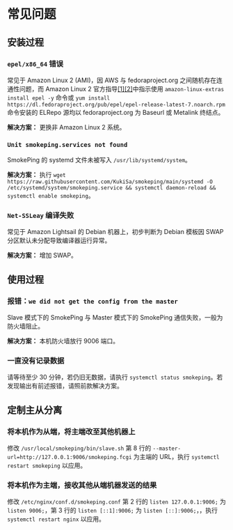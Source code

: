 # 常见问题
## 安装过程
### `epel/x86_64` 错误
常见于 Amazon Linux 2 (AMI)，因 AWS 与 fedoraproject.org 之间随机存在连通性问题，而 Amazon Linux 2 官方指导[\[1\]](https://aws.amazon.com/cn/premiumsupport/knowledge-center/ec2-enable-epel)[\[2\]](https://docs.aws.amazon.com/AWSEC2/latest/UserGuide/add-repositories.html)中指示使用 `amazon-linux-extras install epel -y` 命令或 `yum install https://dl.fedoraproject.org/pub/epel/epel-release-latest-7.noarch.rpm` 命令安装的 ELRepo 源均以 fedoraproject.org 为 Baseurl 或 Metalink 终结点。

**解决方案：** 更换非 Amazon Linux 2 系统。

### `Unit smokeping.services not found`
SmokePing 的 systemd 文件未被写入 `/usr/lib/systemd/system`。

**解决方案：** 执行 `wget https://raw.githubusercontent.com/KukiSa/smokeping/main/systemd -O /etc/systemd/system/smokeping.service && systemctl daemon-reload && systemctl enable smokeping`。

### `Net-SSLeay` 编译失败
常见于 Amazon Lightsail 的 Debian 机器上，初步判断为 Debian 模板因 SWAP 分区默认未分配导致编译器运行异常。

**解决方案：** 增加 SWAP。

## 使用过程
### 报错：`we did not get the config from the master`
Slave 模式下的 SmokePing 与 Master 模式下的 SmokePing 通信失败，一般为防火墙阻止。

**解决方案：** 本机防火墙放行 9006 端口。

### 一直没有记录数据
请等待至少 30 分钟，若仍旧无数据，请执行 `systemctl status smokeping`。若发现输出有前述报错，请照前款解决方案。

## 定制主从分离
### 将本机作为从端，将主端改至其他机器上
修改 `/usr/local/smokeping/bin/slave.sh` 第 8 行的 `--master-url=http://127.0.0.1:9006/smokeping.fcgi` 为主端的 URL，执行 `systemctl restart smokeping` 以应用。

### 将本机作为主端，接收其他从端机器发送的结果
修改 `/etc/nginx/conf.d/smokeping.conf` 第 2 行的 `listen 127.0.0.1:9006;` 为 `listen 9006;`，第 3 行的 `listen [::1]:9006;` 为 `listen [::]:9006;`，，执行 `systemctl restart nginx` 以应用。
